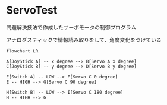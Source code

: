 # ServoTest

問題解決技法で作成したサーボモータの制御プログラム

アナログスティックで情報読み取りをして、角度変化をつけている

```mermaid
flowchart LR

A[JoyStick A] -- x degree --> B[Servo A x degree]
C[JoyStick B] -- y degree --> D[Servo B y degree]

E[Switch A] -- LOW --> F[Servo C 0 degree] 
E -- HIGH --> G[Servo C 90 degree]

H[Switch B] -- LOW --> I[Servo C 180 degree]
H -- HIGH --> G
```

